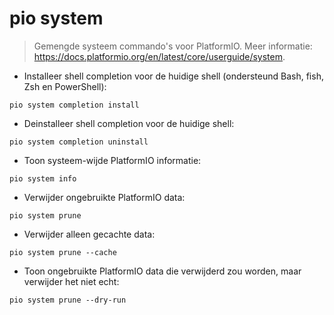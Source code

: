# pio system

> Gemengde systeem commando's voor PlatformIO.
> Meer informatie: <https://docs.platformio.org/en/latest/core/userguide/system>.

- Installeer shell completion voor de huidige shell (ondersteund Bash, fish, Zsh en PowerShell):

`pio system completion install`

- Deinstalleer shell completion voor de huidige shell:

`pio system completion uninstall`

- Toon systeem-wijde PlatformIO informatie:

`pio system info`

- Verwijder ongebruikte PlatformIO data:

`pio system prune`

- Verwijder alleen gecachte data:

`pio system prune --cache`

- Toon ongebruikte PlatformIO data die verwijderd zou worden, maar verwijder het niet echt:

`pio system prune --dry-run`
